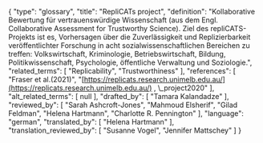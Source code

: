 {
    "type": "glossary",
    "title": "RepliCATs project",
    "definition": "Kollaborative Bewertung für vertrauenswürdige Wissenschaft (aus dem Engl. Collaborative Assessment for Trustworthy Science). Ziel des repliCATS-Projekts ist es, Vorhersagen über die Zuverlässigkeit und Replizierbarkeit veröffentlichter Forschung in acht sozialwissenschaftlichen Bereichen zu treffen: Volkswirtschaft, Kriminologie, Betriebswirtschaft, Bildung, Politikwissenschaft, Psychologie, öffentliche Verwaltung und Soziologie.",
    "related_terms": [
        "Replicability",
        "Trustworthiness"
    ],
    "references": [
        "Fraser et al.(2021)",
        "[https://replicats.research.unimelb.edu.au/](https://replicats.research.unimelb.edu.au/) , \\_project2020"
    ],
    "alt_related_terms": [
        null
    ],
    "drafted_by": [
        "Tamara Kalandadze"
    ],
    "reviewed_by": [
        "Sarah Ashcroft-Jones",
        "Mahmoud Elsherif",
        "Gilad Feldman",
        "Helena Hartmann",
        "Charlotte R. Pennington"
    ],
    "language": "german",
    "translated_by": [
        "Helena Hartmann"
    ],
    "translation_reviewed_by": [
        "Susanne Vogel",
        "Jennifer Mattschey"
    ]
}